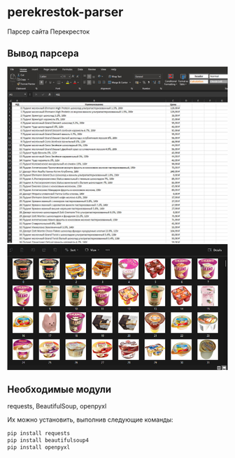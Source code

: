 # perekrestok-parser
Парсер сайта Перекресток

## Вывод парсера

![Таблица Excel](https://github.com/kirich-yo/perekrestok-parser/blob/master/res/screenshots/1.jpg)
![Фото товаров](https://github.com/kirich-yo/perekrestok-parser/blob/master/res/screenshots/2.jpg)

## Необходимые модули

requests, BeautifulSoup, openpyxl

Их можно установить, выполнив следующие команды:

```shell
pip install requests
pip install beautifulsoup4
pip install openpyxl
```